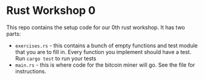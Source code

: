 # Rust Workshop 0

This repo contains the setup code for our 0th rust workshop. It has two parts:

* `exercises.rs` - this contains a bunch of empty functions and test module that you are to fill in. Every function you implement should have a test. Run `cargo test` to run your tests
* `main.rs` - this is where code for the bitcoin miner will go. See the file for instructions.